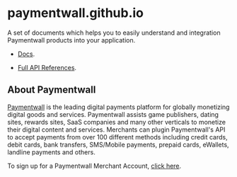 # paymentwall.github.io

A set of documents which helps you to easily understand and integration Paymentwall products into your application.

* [Docs](https://paymentwall.github.io/home).

* [Full API References](https://paymentwall.github.io/API-Reference).

## About Paymentwall
[Paymentwall](http://paymentwall.com/?source=gh) is the leading digital payments platform for globally monetizing digital goods and services. Paymentwall assists game publishers, dating sites, rewards sites, SaaS companies and many other verticals to monetize their digital content and services. 
Merchants can plugin Paymentwall's API to accept payments from over 100 different methods including credit cards, debit cards, bank transfers, SMS/Mobile payments, prepaid cards, eWallets, landline payments and others. 

To sign up for a Paymentwall Merchant Account, [click here](http://paymentwall.com/signup/merchant?source=gh).